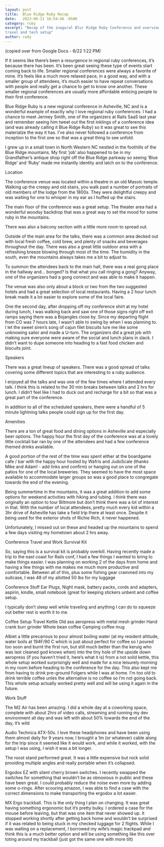 ```yaml
---
layout: post
title:  Blue Ridge Ruby Recap
date:   2023-06-21 16:54:46 -0500
category: ruby
excerpt: "Recap of the inagural Blur Ridge Ruby Conference and overview of my
travel and tech setup"
author: cody
---
```

(copied over from Google Docs - 6/22 1:22 PM)

If it seems like there’s been a resurgence in regional ruby conferences, it’s because there has been.  It’s been great seeing these type of events start coming back to life.  Smaller regional conferences were always a favorite of mine.  It’s feels like a much more relaxed pace, in a good way, and with a smaller group of attendees, it’s much easier to have repeat conversations with people and really get a chance to get to know one another. These smaller regional conferences are usually more affordable enticing people to their first conference.

Blue Ridge Ruby is a new regional conference in Asheville, NC and is a wonderful example of exactly why I love regional ruby conferences.  I had a chance to meet Jermey Smith, one of the organizers at Rails SaaS last year and remember seeing him tweet out the first inklings of a conference idea (and was already calling it Blue Ridge Ruby) so it was great to see this materialze the way it has. I’ve also never followed a conference from inception to the first one so that was a great thing to see unfold.

I grew up in a small town in North Western NC nestled in the foothills of the Blue Ridge mountains.  My first ‘job’ also happened to be in my Grandfather’s antique shop right off the Blue Ridge parkway so seeing ‘Blue Ridge’ and ‘Ruby’ made me instantly identity and latch on to the conference.

Location

The conference venue was located within a theatre in an old Masoic temple.  Walking up the creepy and old stairs, you walk past a number of portraits of old members of the lodge from the 1800s.  They were delightful creepy and was waiting for one to whisper in my ear as I huffed up the stairs.

The main floor of the conference was a great setup.  The theater area had a wonderful woodsy backdrop that was a great way to set the mood for some ruby in the mountains.

There was also a balcony section with a little more room to spread out.

Outside of the main area for the talks, there was a common area decked out with local fresh coffee, cold brew, and plenty of snacks and beverages throughout the day.  There was also a great little outdoor area with a refreshing breeze blowing through most of the time.  The humidity in the south, even the mountains always takes me a bit to adjust to.

To summon the attendees back to the main hall, there was a real gong place in the hallway and… bonged? Is that what you call ringing a gong?  Anyway, one of the organizers had a gong connect and was able to make it happen.

The venue was also only about a block or two from the two suggested hotels and had a great selection of local restaurants.  Having a 2 hour lunch break made it a lot easier to explore some of the local faire.

One the second day, after dropping off my conference shirt at my hotel during lunch, I was walking back and saw one of those signs right off exit ramps saying there was a Bojangles close by.  Since my departing flight from CO was 7 hours late, I wasn’t able to swing by when I was planning to.  I let the sweet siren’s song of cajun filet biscuits lure me like some unknowing sailor and made a U-turn.  The organizers did a great job with making sure everyone were aware of the social and lunch plans in slack.  I didn’t want to dupe someone into heading to a fast food chicken and biscuits joint.  


Speakers

There was a great lineup of speakers. There was a good spread of talks covering some different topics that are interesting to a ruby audience.

I enjoyed all the talks and was one of the few times where I attended every talk.  I think this is related to the 30 min breaks between talks and 2 hrs for lunch.  I didn’t feel like I had to duck out and recharge for a bit so that was a great part of the conference.

In addition to all of the scheduled speakers, there were a handful of 5 minute lightning talks people could sign up for the first day.


Amenities

There are a ton of great food and dining options in Asheville and especially beer options.  The happy hour the first day of the conference was at a lovely little cocktail bar ran by one of the attendees and had a few conference themed drinks available.

A good portion of the rest of the time was spent either at the boardgame cafe / bar with the happy hour hosted by Wafris and JudoScale (thanks Mike and Adam! - add links and confirm) or hanging out on one of the patios for one of the local breweries.  They seemed to have the most space available to accommodate larger groups so was a good place to congregate towards the end of the evening.


Being summertime in the mountains, it was a great addition to add some options for weekend activities with hiking and tubing. I think there was originally an option to tour Biltmore but don’t think there was a lot of interest in that.  With the number of local attendees, pretty much every kid within a 3hr drive of Asheville has take a field trip there at least once.  Despite it being used for the exterior shots of Richie Rich, it never happened.

Unfortunately, I missed out on these and headed up the mountains to spend a few days visiting my hometown about 2 hrs away.


Conference Travel and Work Survival Kit

So, saying this is a survival kit is probably overkill.  Having recently made a trip to the east coast for Rails conf, I had a few things I wanted to bring to make things easier.  I was planning on working 2 of the days from home and having a few things with me makes me much more productive and comfortable.  Between all of this, plus some fishing gear crammed into my suitcase, I was 48 of my allotted 50 lbs for my luggage

Conference Stuff
Ear Plugs, Night mask, battery packs, cords and adapters, aspirin, kindle, small notebook (great for keeping stickers unbent and coffee setup.

I typically don’t sleep well while traveling and anything I can do to squeeze out better rest is worth it to me.

Coffee Setup
Travel Kettle
Old ass aeropress with metal mesh grinder
Hand crank burr grinder
Whole bean coffee
Camping coffee mug

Albiet a little precarious to pour almost boiling water (at my resident altitude, water boils at 194F/90 C which is just about perfect for coffee so I poured too soon and burnt the first run, but still much better than the keruig who was last cleaned god knows when) into the tiny hole of the upside down aeropress (if you haven’t tried it, here’s what it is) from a not solid kettle, this whole setup worked surprisingly well and made for a nice leisurely morning in my room before heading to the conference for the day.  This also kept me from having to drink pre-ground Folgers while I was at home.  I’m too old to drink terrible coffee unles the alternative is no coffee so I’m not going back.  This whole setup actually worked pretty well and will be using it again in the future.

Work Stuff

The M2 Air has been amazing.  I did a whole day at a coworking space, complete with about 2hrs of video calls, streaming and running my dev environment all day and was left with about 50% towards the end of the day, it’s wild

Audio Technica ATX-50s.  I love these headphones and have been using them almost daily for 9 years now, I brought a 1m (or whatever) cable along for the trip since it seemed like it would work, and while it worked, with the setup I was using, I wish it was a bit longer.

The roost stand performed great.  It was a little expensive but rock solid providing multiple angles and really portable when it’s collapsed.

Ergodox EZ with silent cherry brown switches.  I recently swapped the switches for something that wouldn’t be as obnoxious in public and these have been great.  I could probably reduce the noise even more by adding some o-rings. After scouring amazon, I was able to find a case with the correct dimensions to make transporting the ergodox a lot easier.

MX Ergo trackball.  This is the only thing I plan on changing.  It was great having something ergonomic but it’s pretty bulky.  I ordered a case for the mouse before leaving, but that was one item that never showed up.  It stopped working shortly after getting back home and wouldn’t be surprised if it was related to being stuck in my checked luggage for 2 flights. While I was waiting on a replacement, I borrowed my wife’s magic trackpad and think this is a much better option and will be using something like this over toting around my trackball (just got the same one with more tilt)
